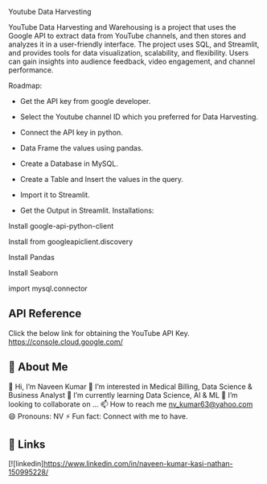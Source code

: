 
Youtube Data Harvesting

YouTube Data Harvesting and Warehousing is a project that uses the Google API to extract data from YouTube channels, and then stores and analyzes it in a user-friendly interface. The project uses SQL, and Streamlit, and provides tools for data visualization, scalability, and flexibility. Users can gain insights into audience feedback, video engagement, and channel performance. 

Roadmap:

* Get the API key from google developer.

* Select the Youtube channel ID which you preferred for Data Harvesting. 

* Connect the API key in python. 

* Data Frame the values using pandas. 

* Create a Database in MySQL.

* Create a Table and Insert the values in the query. 

* Import it to Streamlit.

* Get the Output in Streamlit. 
Installations:

Install google-api-python-client

Install from googleapiclient.discovery

Install Pandas

Install Seaborn

import mysql.connector
## API Reference

Click the below link for obtaining the YouTube API Key.
https://console.cloud.google.com/ 




## 🚀 About Me

👋 Hi, I’m Naveen Kumar
👀 I’m interested in Medical Billing, Data Science & Business Analyst
🌱 I’m currently learning Data Science, AI & ML
💞️ I’m looking to collaborate on ...
📫 How to reach me nv_kumar63@yahoo.com
😄 Pronouns: NV
⚡ Fun fact: Connect with me to have.

## 🔗 Links
[![linkedin]https://www.linkedin.com/in/naveen-kumar-kasi-nathan-150995228/

